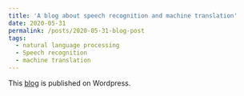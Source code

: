```yaml
---
title: 'A blog about speech recognition and machine translation'
date: 2020-05-31
permalink: /posts/2020-05-31-blog-post
tags:
  - natural language processing
  - Speech recognition
  - machine translation
---
```


This [blog](https://blog292105753.wordpress.com/2020/05/31/a-blog-about-speech-recognition-and-machine-translation/) is published on Wordpress.
